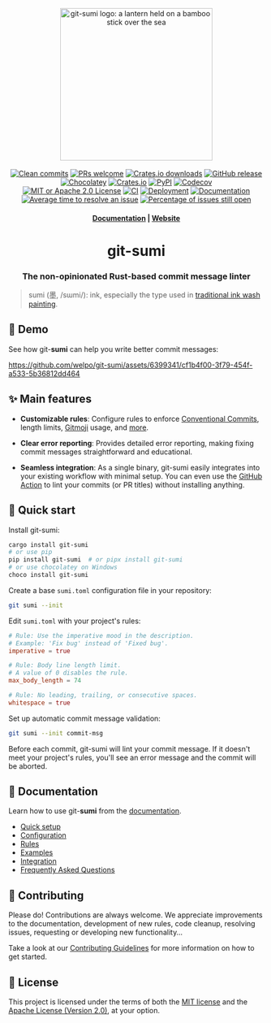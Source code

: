 <p align="center">
    <a href="https://sumi.rs">
        <img src="https://raw.githubusercontent.com/welpo/git-sumi/main/website/static/img/logo.png" width="300" alt="git-sumi logo: a lantern held on a bamboo stick over the sea">
    </a>
    <br><br>
    <a href="https://github.com/welpo/git-sumi">
        <img src="https://img.shields.io/badge/clean_commits-git--sumi-0?style=flat-square&labelColor=202b2d&color=b05275" alt="Clean commits"></a>
    <a href="CONTRIBUTING.md#pull-requests">
        <img src="https://img.shields.io/badge/PRs-welcome-0?style=flat-square&labelColor=202b2d&color=b05275" alt="PRs welcome"></a>
    <a href="https://crates.io/crates/git-sumi">
        <img src="https://img.shields.io/crates/size/git-sumi?style=flat-square&labelColor=202b2d&color=b05275" alt="Crates.io downloads"></a>
    <a href="https://github.com/welpo/git-sumi/releases">
        <img src="https://img.shields.io/github/v/release/welpo/git-sumi?style=flat-square&labelColor=202b2d&color=b05275" alt="GitHub release">
    <a href="https://chocolatey.org/packages/git-sumi">
        <img src="https://img.shields.io/chocolatey/v/git-sumi?style=flat-square&labelColor=202b2d&color=b05275" alt="Chocolatey"></a>
    <a href="https://crates.io/crates/git-sumi">
        <img src="https://img.shields.io/crates/v/git-sumi?style=flat-square&labelColor=202b2d&color=b05275" alt="Crates.io"></a>
    <a href="https://pypi.org/project/git-sumi">
        <img src="https://img.shields.io/pypi/v/git-sumi?style=flat-square&labelColor=202b2d&color=b05275" alt="PyPI"></a>
    <a href="https://codecov.io/gh/welpo/git-sumi">
        <img src="https://img.shields.io/codecov/c/gh/welpo/git-sumi?style=flat-square&labelColor=202b2d&color=b05275" alt="Codecov"></a>
    <br>
    <a href="#-license">
        <img src="https://img.shields.io/badge/license-MIT%20or%20Apache%202.0-0?style=flat-square&labelColor=202b2d&color=b05275" alt="MIT or Apache 2.0 License"></a>
    <a href="https://github.com/welpo/git-sumi/actions/workflows/ci.yml">
        <img src="https://img.shields.io/github/actions/workflow/status/welpo/git-sumi/ci.yml?style=flat-square&labelColor=202b2d" alt="CI"></a>
    <a href="https://github.com/welpo/git-sumi/actions/workflows/release.yml">
        <img src="https://img.shields.io/github/actions/workflow/status/welpo/git-sumi/release.yml?style=flat-square&labelColor=202b2d&label=deploy" alt="Deployment"></a>
    <a href="https://sumi.rs/docs">
        <img src="https://img.shields.io/website?url=https%3A%2F%2Fsumi.rs&style=flat-square&label=docs&labelColor=202b2d" alt="Documentation"></a>
    <a href="http://isitmaintained.com/project/welpo/git-sumi">
        <img src="http://isitmaintained.com/badge/resolution/welpo/git-sumi.svg" alt="Average time to resolve an issue"></a>
    <a href="http://isitmaintained.com/project/welpo/git-sumi">
        <img src="http://isitmaintained.com/badge/open/welpo/git-sumi.svg" alt="Percentage of issues still open"></a>
</p>

<h4 align="center">
  <a href="https://sumi.rs/docs">Documentation</a> |
  <a href="https://sumi.rs">Website</a>
</h4>

<h1 align="center">git-sumi</h1>

<h3 align="center">The non-opinionated Rust-based commit message linter</h3>

> sumi (墨, /<span title="/s/: 's' in 'sigh'">s</span><span title="/ɯ/: like 'u' in 'flute', but unrounded">ɯ</span><span title="/m/: 'm' in 'my'">m</span><span title="/i/: 'i' in 'fleece'">i</span>/): ink, especially the type used in [traditional ink wash painting](https://en.wikipedia.org/wiki/Ink_wash_painting).

## 🎥 Demo

See how git-**sumi** can help you write better commit messages:

https://github.com/welpo/git-sumi/assets/6399341/cf1b4f00-3f79-454f-a533-5b36812dd464

## ✨ Main features

- **Customizable rules**: Configure rules to enforce [Conventional Commits](https://www.conventionalcommits.org/), length limits, [Gitmoji](https://gitmoji.dev/) usage, and [more](https://sumi.rs/docs/rules).

- **Clear error reporting**: Provides detailed error reporting, making fixing commit messages straightforward and educational.

- **Seamless integration**: As a single binary, git-sumi easily integrates into your existing workflow with minimal setup. You can even use the [GitHub Action](https://github.com/welpo/git-sumi-action) to lint your commits (or PR titles) without installing anything.

## 🚀 Quick start

Install git-sumi:

```bash
cargo install git-sumi
# or use pip
pip install git-sumi  # or pipx install git-sumi
# or use chocolatey on Windows
choco install git-sumi
```

Create a base `sumi.toml` configuration file in your repository:

```bash
git sumi --init
```

Edit `sumi.toml` with your project's rules:

```toml
# Rule: Use the imperative mood in the description.
# Example: 'Fix bug' instead of 'Fixed bug'.
imperative = true

# Rule: Body line length limit.
# A value of 0 disables the rule.
max_body_length = 74

# Rule: No leading, trailing, or consecutive spaces.
whitespace = true
```

Set up automatic commit message validation:

```bash
git sumi --init commit-msg
```

Before each commit, git-sumi will lint your commit message. If it doesn't meet your project's rules, you'll see an error message and the commit will be aborted.

## 📝 Documentation

Learn how to use git-**sumi** from the [documentation](https://sumi.rs/docs).

- [Quick setup](https://sumi.rs/docs/#quickstart)
- [Configuration](https://sumi.rs/docs/configuration)
- [Rules](https://sumi.rs/docs/rules)
- [Examples](https://sumi.rs/docs/examples)
- [Integration](https://sumi.rs/docs/integration)
- [Frequently Asked Questions](https://sumi.rs/docs/faq)

## 👥 Contributing

Please do! Contributions are always welcome. We appreciate improvements to the documentation, development of new rules, code cleanup, resolving issues, requesting or developing new functionality…

Take a look at our [Contributing Guidelines](/CONTRIBUTING.md) for more information on how to get started.

## 📄 License

This project is licensed under the terms of both the [MIT license](/LICENSE-MIT) and the [Apache License (Version 2.0)](/LICENSE-APACHE), at your option.
